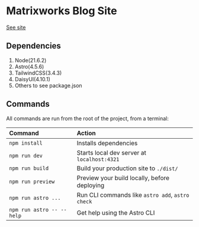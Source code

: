 # Matrixworks Blog Site

[See site](https://matrix.works/blog)

## Dependencies

1. Node(21.6.2)
2. Astro(4.5.6)
3. TailwindCSS(3.4.3)
4. DaisyUI(4.10.1)
5. Others to see package.json

## Commands

All commands are run from the root of the project, from a terminal:

| Command                   | Action                                           |
| :------------------------ | :----------------------------------------------- |
| `npm install`             | Installs dependencies                            |
| `npm run dev`             | Starts local dev server at `localhost:4321`      |
| `npm run build`           | Build your production site to `./dist/`          |
| `npm run preview`         | Preview your build locally, before deploying     |
| `npm run astro ...`       | Run CLI commands like `astro add`, `astro check` |
| `npm run astro -- --help` | Get help using the Astro CLI                     |
